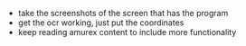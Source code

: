 - take the screenshots of the screen that has the program
- get the ocr working, just put the coordinates
- keep reading amurex content to include more functionality